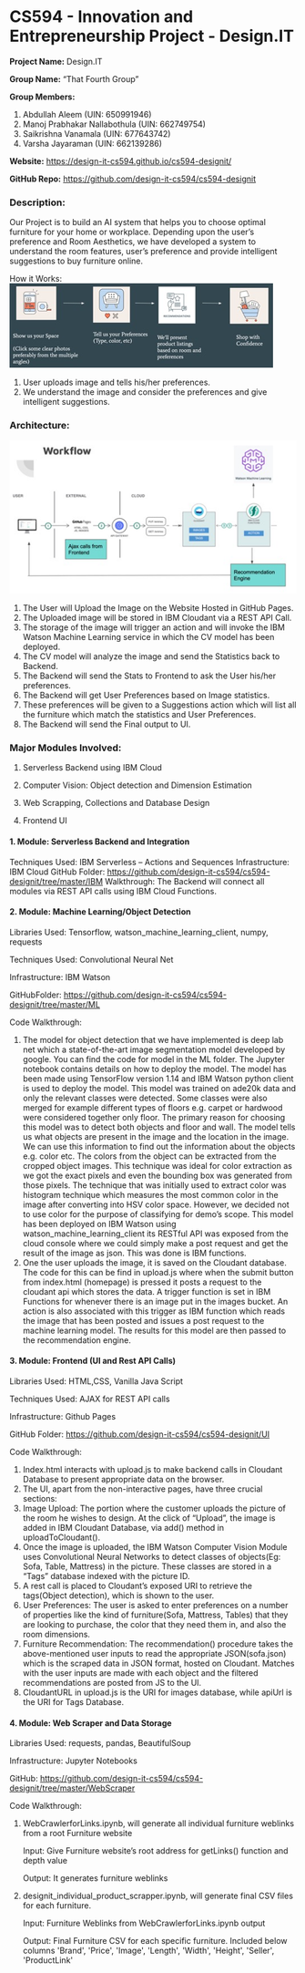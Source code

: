 # CS594 - Innovation and Entrepreneurship Project - Design.IT

__Project Name:__ Design.IT

__Group Name:__ “That Fourth Group”

__Group Members:__
1.	Abdullah Aleem (UIN: 650991946)
2.	Manoj Prabhakar Nallabothula (UIN: 662749754)
3.	Saikrishna Vanamala (UIN: 677643742)
4.	Varsha Jayaraman (UIN: 662139286)

__Website:__ https://design-it-cs594.github.io/cs594-designit/

__GitHub Repo:__ https://github.com/design-it-cs594/cs594-designit

### Description: 

Our Project is to build an AI system that helps you to choose optimal furniture for your home or workplace. Depending upon the user’s preference and Room Aesthetics, we have developed a system to understand the room features, user’s preference and provide intelligent suggestions to buy furniture online.

How it Works:
	![logo1](img/how-it-works.jpg)

1.	User uploads image and tells his/her preferences.
2.	We understand the image and consider the preferences and give intelligent suggestions.


### Architecture:

![logo2](img/architecture.jpg)

1.	The User will Upload the Image on the Website Hosted in GitHub Pages.
2.	The Uploaded image will be stored in IBM Cloudant via a REST API Call.
3.	The storage of the image will trigger an action and will invoke the IBM Watson Machine Learning service in which the CV model has been deployed.
4.	The CV model will analyze the image and send the Statistics back to Backend.
5.	The Backend will send the Stats to Frontend to ask the User his/her preferences.
6.	The Backend will get User Preferences based on Image statistics.
7.	These preferences will be given to a Suggestions action which will list all the furniture which match the statistics and User Preferences.
8.	The Backend will send the Final output to UI. 


### Major Modules Involved: 

1.	Serverless Backend using IBM Cloud

2.	Computer Vision: Object detection and Dimension Estimation

3.	Web Scrapping, Collections and Database Design

4.	Frontend UI


#### 1.	Module: Serverless Backend and Integration
Techniques Used: IBM Serverless – Actions and Sequences
Infrastructure: IBM Cloud
GitHub Folder: https://github.com/design-it-cs594/cs594-designit/tree/master/IBM
Walkthrough:
The Backend will connect all modules via REST API calls using IBM Cloud Functions.

#### 2.	Module: Machine Learning/Object Detection
Libraries Used: Tensorflow, watson_machine_learning_client, numpy, requests

Techniques Used: Convolutional Neural Net 

Infrastructure: IBM Watson

GitHubFolder: https://github.com/design-it-cs594/cs594-designit/tree/master/ML 

Code Walkthrough:
1.	The model for object detection that we have implemented is deep lab net which a state-of-the-art image segmentation model developed by google. You can find the code for model in the ML folder. The Jupyter notebook contains details on how to deploy the model. The model has been made using TensorFlow version 1.14 and IBM Watson python client is used to deploy the model. This model was trained on ade20k data and only the relevant classes were detected. Some classes were also merged for example different types of floors e.g. carpet or hardwood were considered together only floor. The primary reason for choosing this model was to detect both objects and floor and wall. The model tells us what objects are present in the image and the location in the image. We can use this information to find out the information about the objects e.g. color etc. The colors from the object can be extracted from the cropped object images. This technique was ideal for color extraction as we got the exact pixels and even the bounding box was generated from those pixels. The technique that was initially used to extract color was histogram technique which measures the most common color in the image after converting into HSV color space. However, we decided not to use color for the purpose of classifying for demo’s scope. This model has been deployed on IBM Watson using watson_machine_learning_client its RESTful API was exposed from the cloud console where we could simply make a post request and get the result of the image as json. This was done is IBM functions.
2.	One the user uploads the image, it is saved on the Cloudant database. The code for this can be find in upload.js where when the submit button from index.html (homepage) is pressed it posts a request to the cloudant api which stores the data. A trigger function is set in IBM Functions for whenever there is an image put in the images bucket. An action is also associated with this trigger as IBM function which reads the image that has been posted and issues a post request to the machine learning model. The results for this model are then passed to the recommendation engine.

#### 3.	Module: Frontend (UI and Rest API Calls)           
Libraries Used: HTML,CSS, Vanilla Java Script           

Techniques Used: AJAX for REST API calls

Infrastructure: Github Pages

GitHub Folder: https://github.com/design-it-cs594/cs594-designit/UI

Code Walkthrough:
1.	Index.html interacts with upload.js to make backend calls in Cloudant Database to present appropriate data on the browser.
2.	The UI, apart from the non-interactive pages, have three crucial sections: 
3.	Image Upload: The portion where the customer uploads the picture of the room he wishes to design. At the click of “Upload”, the image is added in IBM Cloudant Database, via add() method in uploadToCloudant().
4.	Once the image is uploaded, the IBM Watson Computer Vision Module uses Convolutional Neural Networks to detect classes of objects(Eg: Sofa, Table, Mattress) in the picture. These classes are stored in a “Tags” database indexed with the picture ID.
5.	A rest call is placed to Cloudant’s exposed URI to retrieve the tags(Object detection), which is shown to the user.
6.	User Preferences: The user is asked to enter preferences on a number of properties like the kind of furniture(Sofa, Mattress, Tables) that they are looking to purchase, the color that they need them in, and also the room dimensions.
7.	Furniture Recommendation: The recommendation() procedure takes the above-mentioned user inputs to read the appropriate JSON(sofa.json) which is the scraped data in JSON format, hosted on Cloudant. Matches with the user inputs are made with each object and the filtered recommendations are posted from JS to the UI.
8.	CloudantURL in upload.js is the URI for images database, while apiUrl is the URI for Tags Database.


#### 4.	Module: Web Scraper and Data Storage
Libraries Used: requests, pandas, BeautifulSoup

Infrastructure: Jupyter Notebooks

GitHub: https://github.com/design-it-cs594/cs594-designit/tree/master/WebScraper

Code Walkthrough:
1. WebCrawlerforLinks.ipynb, will generate all individual furniture weblinks from a root Furniture website

	Input: Give Furniture website’s root address for getLinks() function and depth value
	
	Output: It generates furniture weblinks
2. designit_individual_product_scrapper.ipynb, will generate final CSV files for each furniture.

	Input: Furniture Weblinks from WebCrawlerforLinks.ipynb output
	
	Output:
	Final Furniture CSV for each specific furniture. Included below columns
	'Brand', 'Price', 'Image', 'Length', 'Width', 'Height', 'Seller', 'ProductLink'
